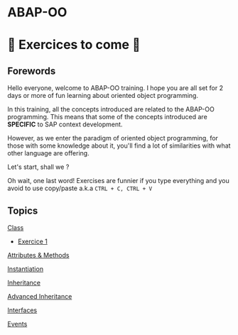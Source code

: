 # ABAP-OO

# :construction: Exercices to come :construction:

## Forewords
Hello everyone, welcome to ABAP-OO training. I hope you are all set for 2 days or more of fun learning about oriented object programming.

In this training, all the concepts introduced are related to the ABAP-OO programming. This means that some of the concepts introduced are **SPECIFIC** to SAP context development.

However, as we enter the paradigm of oriented object programming, for those with some knowledge about it, you'll find a lot of similarities with what other language are offering.

Let's start, shall we ?

Oh wait, one last word! Exercises are funnier if you type everything and you avoid to use copy/paste a.k.a ```CTRL + C, CTRL + V```

## Topics

[Class](class/class.md)
  - [Exercice 1](exercices/ex1.md)

[Attributes & Methods](attributes_methods/attributes_methods.md)

[Instantiation](instantiation/instantiation.md)

[Inheritance](inheritance/inheritance.md)

[Advanced Inheritance](inheritance/advanced_inheritance.md)

[Interfaces](interfaces/interfaces.md)

[Events](events/events.md)
